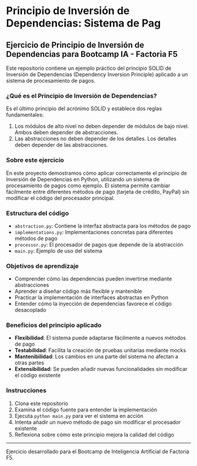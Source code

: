 
# Principio de Inversión de Dependencias: Sistema de Pag

## Ejercicio de Principio de Inversión de Dependencias para Bootcamp IA - Factoria F5

Este repositorio contiene un ejemplo práctico del principio SOLID de Inversión de Dependencias (Dependency Inversion Principle) aplicado a un sistema de procesamiento de pagos.

### ¿Qué es el Principio de Inversión de Dependencias?

Es el último principio del acrónimo SOLID y establece dos reglas fundamentales:

1. Los módulos de alto nivel no deben depender de módulos de bajo nivel. Ambos deben depender de abstracciones.
2. Las abstracciones no deben depender de los detalles. Los detalles deben depender de las abstracciones.

### Sobre este ejercicio

En este proyecto demostramos cómo aplicar correctamente el principio de Inversión de Dependencias en Python, utilizando un sistema de procesamiento de pagos como ejemplo. El sistema permite cambiar fácilmente entre diferentes métodos de pago (tarjeta de crédito, PayPal) sin modificar el código del procesador principal.

### Estructura del código

- `abstraction.py`: Contiene la interfaz abstracta para los métodos de pago
- `implementations.py`: Implementaciones concretas para diferentes métodos de pago
- `processor.py`: El procesador de pagos que depende de la abstracción
- `main.py`: Ejemplo de uso del sistema

### Objetivos de aprendizaje

- Comprender cómo las dependencias pueden invertirse mediante abstracciones
- Aprender a diseñar código más flexible y mantenible
- Practicar la implementación de interfaces abstractas en Python
- Entender cómo la inyección de dependencias favorece el código desacoplado

### Beneficios del principio aplicado

- **Flexibilidad**: El sistema puede adaptarse fácilmente a nuevos métodos de pago
- **Testabilidad**: Facilita la creación de pruebas unitarias mediante mocks
- **Mantenibilidad**: Los cambios en una parte del sistema no afectan a otras partes
- **Extensibilidad**: Se pueden añadir nuevas funcionalidades sin modificar el código existente

### Instrucciones

1. Clona este repositorio
2. Examina el código fuente para entender la implementación
3. Ejecuta `python main.py` para ver el sistema en acción
4. Intenta añadir un nuevo método de pago sin modificar el procesador existente
5. Reflexiona sobre cómo este principio mejora la calidad del código

---

Ejercicio desarrollado para el Bootcamp de Inteligencia Artificial de Factoria F5.
